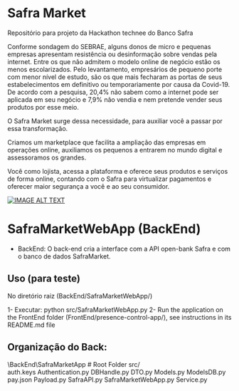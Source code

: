 # Safra Market
Repositório para projeto da Hackathon technee do Banco Safra

Conforme sondagem do SEBRAE, alguns donos de micro e pequenas empresas apresentam resistência ou desinformação sobre vendas pela internet. 
Entre os que não admitem o modelo online de negócio estão os menos escolarizados.
Pelo levantamento, empresários de pequeno porte com menor nível de estudo, são os que mais fecharam as portas de seus estabelecimentos em definitivo ou temporariamente por causa da Covid-19. 
De acordo com a pesquisa, 20,4% não sabem como a internet pode ser aplicada em seu negócio e 7,9% não vendia e nem pretende vender seus produtos por esse meio.


O Safra Market surge dessa necessidade, para auxiliar você a passar por essa transformação. 

Criamos um marketplace que facilita a ampliação das empresas em operações online, auxiliamos os pequenos a entrarem no mundo digital e assessoramos os grandes.

Você como lojista, acessa a plataforma e oferece seus produtos e serviços de forma online, contando com o Safra para virtualizar pagamentos e oferecer maior segurança a você e ao seu consumidor. 



[![IMAGE ALT TEXT](http://img.youtube.com/vi/wo7Q52r5ACI/0.jpg)](http://www.youtube.com/watch?v=wo7Q52r5ACI&feature=youtu.be "Safra Market")



# SafraMarketWebApp (BackEnd)

- BackEnd:
	O back-end cria a interface com a API open-bank Safra e com o banco de dados SafraMarket.
## Uso (para teste)
 No diretório raiz (BackEnd/SafraMarketWebApp/)

1- Executar:
	python src/SafraMarketWebApp.py
2- Run the application on the FrontEnd folder (FrontEnd/presence-control-app/), see instructions in its README.md file

## Organização do Back:

\BackEnd\SafraMarketApp # Root Folder
	src/	
		auth.keys
		Authentication.py
		DBHandle.py
		DTO.py
		Models.py
		ModelsDB.py
		pay.json
		Payload.py
		SafraAPI.py
		SafraMarketWebApp.py
		Service.py
